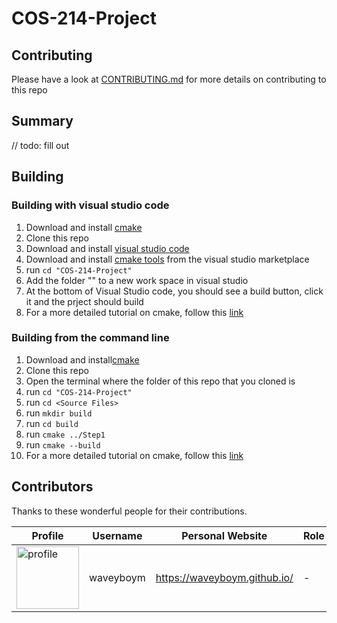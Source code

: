 # COS-214-Project

## Contributing
Please have a look at <a href="https://github.com/waveyboym/COS-214-Project/blob/main/CONTRIBUTING.md">CONTRIBUTING.md</a> for more details on contributing to this repo

## Summary
// todo: fill out

## Building
### Building with visual studio code
1. Download and install <a href="https://cmake.org/download/#latest">cmake</a>
2. Clone this repo
3. Download and install <a href="https://code.visualstudio.com/">visual studio code</a>
4. Download and install <a href="https://marketplace.visualstudio.com/items?itemName=ms-vscode.cmake-tools">cmake tools</a> from the visual studio marketplace
5. run ```cd "COS-214-Project"```
6. Add the folder "<Source Files>" to a new work space in visual studio
7. At the bottom of Visual Studio code, you should see a build button, click it and the prject should build
8. For a more detailed tutorial on cmake, follow this <a href="https://cmake.org/cmake/help/latest/guide/tutorial/index.html">link</a>

### Building from the command line
1. Download and install<a href="https://cmake.org/download/#latest">cmake</a>
2. Clone this repo
3. Open the terminal where the folder of this repo that you cloned is
4. run ```cd "COS-214-Project"```
5. run ```cd <Source Files>```
6. run ```mkdir build```
7. run ```cd build```
8. run ```cmake ../Step1```
9. run ```cmake --build```
10. For a more detailed tutorial on cmake, follow this <a href="https://cmake.org/cmake/help/latest/guide/tutorial/index.html">link</a>

## Contributors

Thanks to these wonderful people for their contributions.

| Profile      | Username | Personal Website | Role | Bio |
| ----------- | ----------- | ----------- | ----------- | ----------- |
| <img src="https://avatars.githubusercontent.com/u/93211335?v=4" alt="profile" width="100" height="100"/> | waveyboym | <a href="https://waveyboym.github.io/">https://waveyboym.github.io/</a> | - | - |
